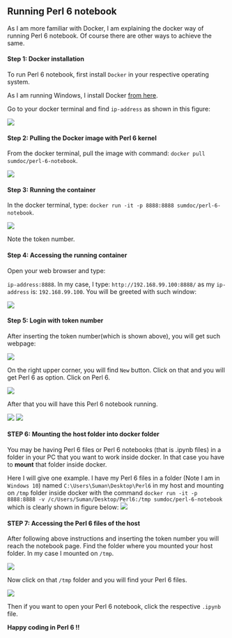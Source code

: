 ## Running Perl 6 notebook

As I am more familiar with Docker, I am explaining the docker way of running Perl 6 notebook. Of course there are other ways to achieve the same.

#### Step 1: Docker installation

To run Perl 6 notebook, first install `Docker` in your respective operating system.

As I am running Windows, I install Docker [from here](https://github.com/docker/toolbox/releases).

Go to your docker terminal and find `ip-address` as shown in this figure:

![](https://i.imgur.com/RO0Kfer.png)

#### Step 2: Pulling the Docker image with Perl 6 kernel

From the docker terminal, pull the image with command:
`docker pull sumdoc/perl-6-notebook`.

![](https://i.imgur.com/34Zd14v.png)

#### Step 3: Running the container

In the docker terminal, type:
`docker run -it -p 8888:8888 sumdoc/perl-6-notebook`.

![](https://i.imgur.com/YSIOKHZ.png)

Note the token number.

#### Step 4: Accessing the running container

Open your web browser and type:

`ip-address:8888`. In my case, I type:
`http://192.168.99.100:8888/` as my `ip-address` is:
`192.168.99.100`.
You will be greeted with such window:

![](https://i.imgur.com/hGitH7L.png)

#### Step 5: Login with token number 

After inserting the token number(which is shown above), you will get such webpage:

![](https://i.imgur.com/EcOnT92.png)

On the right upper corner, you will find `New` button. Click on that and you will get Perl 6 as option. Click on Perl 6.

![](https://i.imgur.com/5e6VOVX.png)


After that you will have this Perl 6 notebook running.

![](https://i.imgur.com/JE4r3kl.png)
![](https://i.imgur.com/1lCXtTh.png)

#### STEP 6: Mounting the host folder into docker folder

You may be having Perl 6 files or Perl 6 notebooks (that is .ipynb files)
in a folder in your PC that you want to work inside docker. In that case you have to 
**mount** that folder inside docker. 

Here I will give one example. I have my Perl 6 files in a folder (Note I am in `Windows 10`)
named `C:\Users\Suman\Desktop\Perl6` in my host and mounting on `/tmp` folder inside docker with the command `docker run -it -p 8888:8888 -v /c/Users/Suman/Desktop/Perl6:/tmp sumdoc/perl-6-notebook` which is clearly shown in figure below:
![](https://i.imgur.com/7cBYs0J.png)

#### STEP 7: Accessing the Perl 6 files of the host

After following above instructions and inserting the token number you will reach the notebook page. Find the folder where you mounted your host folder. In my case I mounted on `/tmp`.

![](https://i.imgur.com/dCaNB2j.png)

Now click on that `/tmp` folder and you will find your Perl 6 files.

![](https://i.imgur.com/r9oeJm5.png)

Then if you want to open your Perl 6 notebook, click the respective `.ipynb` file. 

**Happy coding in Perl 6 !!**

